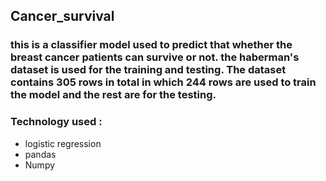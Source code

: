 ## Cancer_survival
### this is a classifier model used to predict that whether the breast cancer patients can survive or not. the haberman's dataset is used for the training and testing. The dataset contains 305 rows in total in which 244 rows are used to train the model and the rest are for the testing.
### Technology used :
* logistic regression
* pandas
* Numpy
